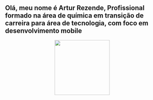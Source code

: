 ## Olá, meu nome é Artur Rezende, Profissional formado na área de química em transição de carreira para área de tecnologia, com foco em desenvolvimento mobile 
<div align="center">
  <a href="https://github.com/arturtiska">
  <img height="180em" src="https://github-readme-stats.vercel.app/api?username=arturtiska&show_icons=true&theme=dracula&include_all_commits=true&count_private=true"/>
 
    


  
  

 

 
